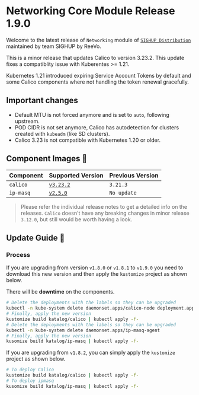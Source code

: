 # Networking Core Module Release 1.9.0

Welcome to the latest release of `Networking` module of [`SIGHUP
Distribution`](https://github.com/sighupio/distribution) maintained by team
SIGHUP by ReeVo.

This is a minor release that updates Calico to version 3.23.2. This update fixes a compatiblity issue with Kuberentes >= 1.21.

Kubernetes 1.21 introduced expiring Service Account Tokens by default and some Calico components where not handling the token renewal gracefully.

## Important changes

- Default MTU is not forced anymore and is set to `auto`, following upstream.
- POD CIDR is not set anymore, Calico has autodetection for clusters created with `kubeadm` (like SD clusters).
- Calico 3.23 is not compatible with Kubernetes 1.20 or older.

## Component Images 🚢

| Component | Supported Version                                                                | Previous Version |
| --------- | -------------------------------------------------------------------------------- | ---------------- |
| `calico`  | [`v3.23.2`](https://projectcalico.docs.tigera.io/archive/v3.23/release-notes/)   | `3.21.3`         |
| `ip-masq` | [`v2.5.0`](https://github.com/kubernetes-sigs/ip-masq-agent/releases/tag/v2.5.0) | `No update`      |

> Please refer the individual release notes to get a detailed info on the
> releases. `Calico` doesn't have any breaking changes in minor release `3.12.0`, but still would be worth having a look.

## Update Guide 🦮

### Process

If you are upgrading from version `v1.8.0` or `v1.8.1` to `v1.9.0` you need to download this new version and then apply the `kustomize` project as shown below.

There will be **downtime** on the components.

```bash
# Delete the deployments with the labels so they can be upgraded
kubectl -n kube-system delete daemonset.apps/calico-node deployment.apps/calico-kube-controllers
# Finally, apply the new version
kustomize build katalog/calico | kubectl apply -f-
# Delete the deployments with the labels so they can be upgraded
kubectl -n kube-system delete daemonset.apps/ip-masq-agent
# Finally, apply the new version
kusomize build katalog/ip-masq | kubectl apply -f-
```

If you are upgrading from  `v1.8.2`, you can simply apply the `kustomize` project as shown below.

```bash
# To deploy Calico
kustomize build katalog/calico | kubectl apply -f-
# To deploy ipmasq
kusomize build katalog/ip-masq | kubectl apply -f-
```
